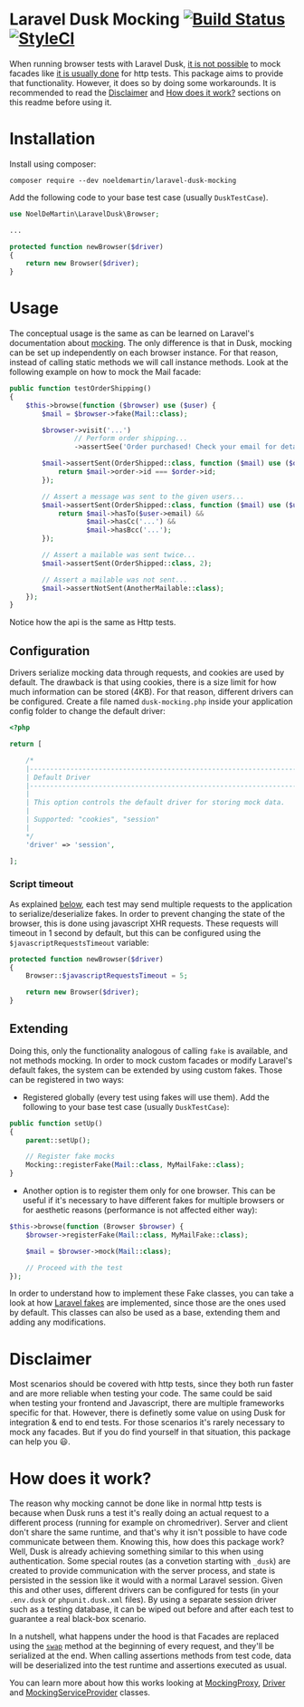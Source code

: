 # Laravel Dusk Mocking [![Build Status](https://travis-ci.org/NoelDeMartin/laravel-dusk-mocking.svg?branch=master)](https://travis-ci.org/NoelDeMartin/laravel-dusk-mocking) [![StyleCI](https://styleci.io/repos/122357103/shield?branch=master)](https://styleci.io/repos/122357103)

When running browser tests with Laravel Dusk, [it is not possible](https://github.com/laravel/dusk/issues/152) to mock facades like [it is usually done](https://laravel.com/docs/mocking) for http tests. This package aims to provide that functionality. However, it does so by doing some workarounds. It is recommended to read the [Disclaimer](#disclaimer) and [How does it work?](#how-does-it-work) sections on this readme before using it.

# Installation

Install using composer:

```
composer require --dev noeldemartin/laravel-dusk-mocking
```

Add the following code to your base test case (usually `DuskTestCase`).

```php
use NoelDeMartin\LaravelDusk\Browser;

...

protected function newBrowser($driver)
{
    return new Browser($driver);
}
```

# Usage

The conceptual usage is the same as can be learned on Laravel's documentation about [mocking](https://laravel.com/docs/5.6/mocking). The only difference is that in Dusk, mocking can be set up independently on each browser instance. For that reason, instead of calling static methods we will call instance methods. Look at the following example on how to mock the Mail facade:

```php
public function testOrderShipping()
{
    $this->browse(function ($browser) use ($user) {
        $mail = $browser->fake(Mail::class);

        $browser->visit('...')
                // Perform order shipping...
                ->assertSee('Order purchased! Check your email for details!');

        $mail->assertSent(OrderShipped::class, function ($mail) use ($order) {
            return $mail->order->id === $order->id;
        });

        // Assert a message was sent to the given users...
        $mail->assertSent(OrderShipped::class, function ($mail) use ($user) {
            return $mail->hasTo($user->email) &&
                   $mail->hasCc('...') &&
                   $mail->hasBcc('...');
        });

        // Assert a mailable was sent twice...
        $mail->assertSent(OrderShipped::class, 2);

        // Assert a mailable was not sent...
        $mail->assertNotSent(AnotherMailable::class);
    });
}
```

Notice how the api is the same as Http tests.

## Configuration

Drivers serialize mocking data through requests, and cookies are used by default. The drawback is that using cookies, there is a size limit for how much information can be stored (4KB). For that reason, different drivers can be configured. Create a file named `dusk-mocking.php` inside your application config folder to change the default driver:

```php
<?php

return [

    /*
    |--------------------------------------------------------------------------
    | Default Driver
    |--------------------------------------------------------------------------
    |
    | This option controls the default driver for storing mock data.
    |
    | Supported: "cookies", "session"
    |
    */
    'driver' => 'session',

];
```

### Script timeout

As explained [below](#how-does-it-work), each test may send multiple requests to the application to serialize/deserialize fakes. In order to prevent changing the state of the browser, this is done using javascript XHR requests. These requests will timeout in 1 second by default, but this can be configured using the `$javascriptRequestsTimeout` variable:

```php
protected function newBrowser($driver)
{
    Browser::$javascriptRequestsTimeout = 5;

    return new Browser($driver);
}
```

## Extending

Doing this, only the functionality analogous of calling `fake` is available, and not methods mocking. In order to mock custom facades or modify Laravel's default fakes, the system can be extended by using custom fakes. Those can be registered in two ways:

- Registered globally (every test using fakes will use them). Add the following to your base test case (usually `DuskTestCase`):

```php
public function setUp()
{
    parent::setUp();

    // Register fake mocks
    Mocking::registerFake(Mail::class, MyMailFake::class);
}
```

- Another option is to register them only for one browser. This can be useful if it's necessary to have different fakes for multiple browsers or for aesthetic reasons (performance is not affected either way):

```php
$this->browse(function (Browser $browser) {
    $browser->registerFake(Mail::class, MyMailFake::class);

    $mail = $browser->mock(Mail::class);

    // Proceed with the test
});
```

In order to understand how to implement these Fake classes, you can take a look at how [Laravel fakes](https://github.com/laravel/framework/tree/5.6/src/Illuminate/Support/Testing/Fakes) are implemented, since those are the ones used by default. This classes can also be used as a base, extending them and adding any modifications.

# Disclaimer

Most scenarios should be covered with http tests, since they both run faster and are more reliable when testing your code. The same could be said when testing your frontend and Javascript, there are multiple frameworks specific for that. However, there is definetly some value on using Dusk for integration & end to end tests. For those scenarios it's rarely necessary to mock any facades. But if you do find yourself in that situation, this package can help you :smiley:.

# How does it work?

The reason why mocking cannot be done like in normal http tests is because when Dusk runs a test it's really doing an actual request to a different process (running for example on chromedriver). Server and client don't share the same runtime, and that's why it isn't possible to have code communicate between them. Knowing this, how does this package work? Well, Dusk is already achieving something similar to this when using authentication. Some special routes (as a convetion starting with `_dusk`) are created to provide communication with the server process, and state is persisted in the session like it would with a normal Laravel session. Given this and other uses, different drivers can be configured for tests (in your `.env.dusk` or `phpunit.dusk.xml` files). By using a separate session driver such as a testing database, it can be wiped out before and after each test to guarantee a real black-box scenario.

In a nutshell, what happens under the hood is that Facades are replaced using the [`swap`](https://laravel.com/api/5.6/Illuminate/Support/Facades/Facade.html#method_swap) method at the beginning of every request, and they'll be serialized at the end. When calling assertions methods from test code, data will be deserialized into the test runtime and assertions executed as usual.

You can learn more about how this works looking at [MockingProxy](src/MockingProxy.php), [Driver](src/Driver.php) and [MockingServiceProvider](src/MockingServiceProvider.php) classes.
